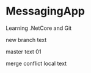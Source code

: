 # MessagingApp
Learning .NetCore and Git



new branch text

master text 01


merge conflict local text